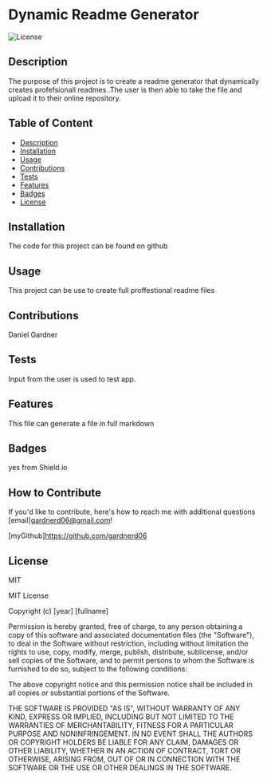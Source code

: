 # Dynamic Readme Generator

  ![License](https://img.shields.io/badge/License-MIT-orange)

## Description

The purpose of this project is to create a readme generator that dynamically creates profefsionall readmes .The user is then able to take the file and upload it to their online repository.

## Table of Content

- [Description](#description)
- [Installation](#installation)
- [Usage](#usage)
- [Contributions](#contributions)
- [Tests](#tests)
- [Features](#features)
- [Badges](#badges)
- [License](#license)

## Installation

The code for this project can be found on github

## Usage

This project can be use to create full proffestional readme files

## Contributions

Daniel Gardner

## Tests

Input from the user is used to test app.

## Features

This file can generate a file in full markdown

## Badges

yes from Shield.io

## How to Contribute

If you'd like to contribute, here's how to reach me with additional questions [email]<gardnerd06@gmail.com>!

[myGithub]<https://github.com/gardnerd06>

## License

MIT

MIT License

Copyright (c) [year] [fullname]

Permission is hereby granted, free of charge, to any person obtaining a copy
of this software and associated documentation files (the "Software"), to deal
in the Software without restriction, including without limitation the rights
to use, copy, modify, merge, publish, distribute, sublicense, and/or sell
copies of the Software, and to permit persons to whom the Software is
furnished to do so, subject to the following conditions:

The above copyright notice and this permission notice shall be included in all
copies or substantial portions of the Software.

THE SOFTWARE IS PROVIDED "AS IS", WITHOUT WARRANTY OF ANY KIND, EXPRESS OR
IMPLIED, INCLUDING BUT NOT LIMITED TO THE WARRANTIES OF MERCHANTABILITY,
FITNESS FOR A PARTICULAR PURPOSE AND NONINFRINGEMENT. IN NO EVENT SHALL THE
AUTHORS OR COPYRIGHT HOLDERS BE LIABLE FOR ANY CLAIM, DAMAGES OR OTHER
LIABILITY, WHETHER IN AN ACTION OF CONTRACT, TORT OR OTHERWISE, ARISING FROM,
OUT OF OR IN CONNECTION WITH THE SOFTWARE OR THE USE OR OTHER DEALINGS IN THE
SOFTWARE.

